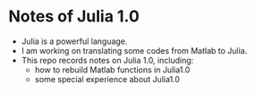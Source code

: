# Notes of Julia 1.0
* Julia is a powerful language.
* I am working on translating some codes from Matlab to Julia.
* This repo records notes on Julia 1.0, including:
  * how to rebuild Matlab functions in Julia1.0
  * some special experience about Julia1.0
